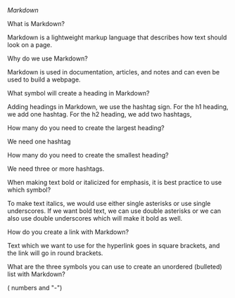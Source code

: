 *Markdown*

What is Markdown?

Markdown is a lightweight markup language that describes how text should look on a page.

Why do we use Markdown?

Markdown is used in documentation, articles, and notes and can even be used to build a webpage.

What symbol will create a heading in Markdown?

Adding headings in Markdown, we use the hashtag sign. For the h1 heading, we add one hashtag. For the h2 heading, we add two hashtags,

How many do you need to create the largest heading?

We need one hashtag

How many do you need to create the smallest heading?

We need three or more hashtags.

When making text bold or italicized for emphasis, it is best practice to use which symbol?

To make text italics, we would use either single asterisks or use single underscores.
If we want bold text, we can use double asterisks or we can also use double underscores which will make it bold as well.

How do you create a link with Markdown?

Text which we want to use for the hyperlink goes in square brackets, and the link will go in round brackets.

What are the three symbols you can use to create an unordered (bulleted) list with Markdown?
 
( numbers and "-") 
